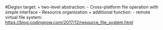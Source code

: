 #Degisn target:
    + two-level abstraction:
        - Cross-platform file operation with simple interface
        - Resource organization
    + additional function:
        - remote virtual file system: https://blog.codingnow.com/2017/12/resource_file_system.html
